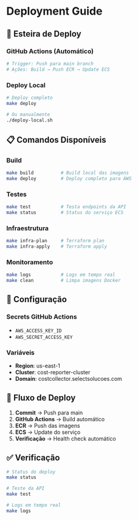 # Deployment Guide

## 🚀 Esteira de Deploy

### GitHub Actions (Automático)
```yaml
# Trigger: Push para main branch
# Ações: Build → Push ECR → Update ECS
```

### Deploy Local
```bash
# Deploy completo
make deploy

# Ou manualmente
./deploy-local.sh
```

## 📋 Comandos Disponíveis

### Build
```bash
make build          # Build local das imagens
make deploy         # Deploy completo para AWS
```

### Testes
```bash
make test           # Testa endpoints da API
make status         # Status do serviço ECS
```

### Infraestrutura
```bash
make infra-plan     # Terraform plan
make infra-apply    # Terraform apply
```

### Monitoramento
```bash
make logs           # Logs em tempo real
make clean          # Limpa imagens Docker
```

## 🔧 Configuração

### Secrets GitHub Actions
- `AWS_ACCESS_KEY_ID`
- `AWS_SECRET_ACCESS_KEY`

### Variáveis
- **Region**: us-east-1
- **Cluster**: cost-reporter-cluster
- **Domain**: costcollector.selectsolucoes.com

## 🔄 Fluxo de Deploy

1. **Commit** → Push para main
2. **GitHub Actions** → Build automático
3. **ECR** → Push das imagens
4. **ECS** → Update do serviço
5. **Verificação** → Health check automático

## ✅ Verificação

```bash
# Status do deploy
make status

# Teste da API
make test

# Logs em tempo real
make logs
```
